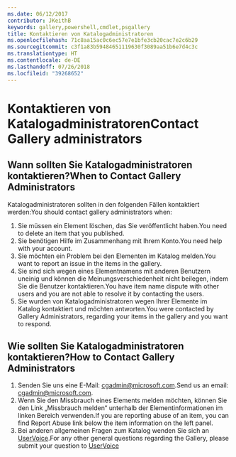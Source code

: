 ```yaml
---
ms.date: 06/12/2017
contributor: JKeithB
keywords: gallery,powershell,cmdlet,psgallery
title: Kontaktieren von Katalogadministratoren
ms.openlocfilehash: 71c8aa15ac0c6ec57e7e1bfe3cb20cac7e2c6b29
ms.sourcegitcommit: c3f1a83b59484651119630f3089aa51b6e7d4c3c
ms.translationtype: HT
ms.contentlocale: de-DE
ms.lasthandoff: 07/26/2018
ms.locfileid: "39268652"
---
```

# <a name="contact-gallery-administrators"></a><span data-ttu-id="d0d41-103">Kontaktieren von Katalogadministratoren</span><span class="sxs-lookup"><span data-stu-id="d0d41-103">Contact Gallery administrators</span></span>

## <a name="when-to-contact-gallery-administrators"></a><span data-ttu-id="d0d41-104">Wann sollten Sie Katalogadministratoren kontaktieren?</span><span class="sxs-lookup"><span data-stu-id="d0d41-104">When to Contact Gallery Administrators</span></span>

<span data-ttu-id="d0d41-105">Katalogadministratoren sollten in den folgenden Fällen kontaktiert werden:</span><span class="sxs-lookup"><span data-stu-id="d0d41-105">You should contact gallery administrators when:</span></span>

1. <span data-ttu-id="d0d41-106">Sie müssen ein Element löschen, das Sie veröffentlicht haben.</span><span class="sxs-lookup"><span data-stu-id="d0d41-106">You need to delete an item that you published.</span></span>
2. <span data-ttu-id="d0d41-107">Sie benötigen Hilfe im Zusammenhang mit Ihrem Konto.</span><span class="sxs-lookup"><span data-stu-id="d0d41-107">You need help with your account.</span></span>
3. <span data-ttu-id="d0d41-108">Sie möchten ein Problem bei den Elementen im Katalog melden.</span><span class="sxs-lookup"><span data-stu-id="d0d41-108">You want to report an issue in the items in the gallery.</span></span>
4. <span data-ttu-id="d0d41-109">Sie sind sich wegen eines Elementnamens mit anderen Benutzern uneinig und können die Meinungsverschiedenheit nicht beilegen, indem Sie die Benutzer kontaktieren.</span><span class="sxs-lookup"><span data-stu-id="d0d41-109">You have item name dispute with other users and you are not able to resolve it by contacting the users.</span></span>
5. <span data-ttu-id="d0d41-110">Sie wurden von Katalogadministratoren wegen Ihrer Elemente im Katalog kontaktiert und möchten antworten.</span><span class="sxs-lookup"><span data-stu-id="d0d41-110">You were contacted by Gallery Administrators, regarding your items in the gallery and you want to respond.</span></span>

## <a name="how-to-contact-gallery-administrators"></a><span data-ttu-id="d0d41-111">Wie sollten Sie Katalogadministratoren kontaktieren?</span><span class="sxs-lookup"><span data-stu-id="d0d41-111">How to Contact Gallery Administrators</span></span>

1. <span data-ttu-id="d0d41-112">Senden Sie uns eine E-Mail: cgadmin@microsoft.com.</span><span class="sxs-lookup"><span data-stu-id="d0d41-112">Send us an email: cgadmin@microsoft.com.</span></span>
2. <span data-ttu-id="d0d41-113">Wenn Sie den Missbrauch eines Elements melden möchten, können Sie den Link „Missbrauch melden“ unterhalb der Elementinformationen im linken Bereich verwenden.</span><span class="sxs-lookup"><span data-stu-id="d0d41-113">If you are reporting abuse of an item, you can find Report Abuse link below the item information on the left panel.</span></span>
3. <span data-ttu-id="d0d41-114">Bei anderen allgemeinen Fragen zum Katalog wenden Sie sich an [UserVoice](http://windowsserver.uservoice.com/forums/301869-powershell).</span><span class="sxs-lookup"><span data-stu-id="d0d41-114">For any other general questions regarding the Gallery, please submit your question to [UserVoice](http://windowsserver.uservoice.com/forums/301869-powershell)</span></span>